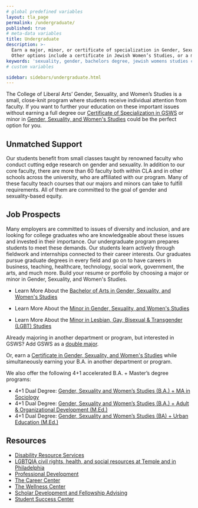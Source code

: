 ```yaml
---
# global predefined variables
layout: tla_page
permalink: /undergraduate/
published: true
# meta-data variables
title: Undergraduate
description: >-
  Earn a major, minor, or certificate of specialization in Gender, Sexuality, and Women’s Studies at Temple University.
  Other options include a certificate in Jewish Women’s Studies, or a minor in LGBT Studies through the College of Liberal Arts.
keywords: 'sexuality, gender, bachelors degree, jewish womens studies certificate'
# custom variables

sidebar: sidebars/undergraduate.html
---
```

The College of Liberal Arts’ Gender, Sexuality, and Women’s Studies is a small, close-knit program where students receive individual attention from faculty. If you want to further your education on these important issues without earning a full degree our [Certificate of Specialization in GSWS](#gender-sexuality-and-womens-studies-certificate-of-specialization) or minor in [Gender, Sexuality, and Women's Studies]() could be the perfect option for you.

## Unmatched Support
Our students benefit from small classes taught by renowned faculty who conduct cutting edge research on gender and sexuality. In addition to our core faculty, there are more than 60 faculty both within CLA and in other schools across the university, who are affiliated with our program. Many of these faculty teach courses that our majors and minors can take to fulfill requirements. All of them are committed to the goal of gender and sexuality-based equity.

## Job Prospects
Many employers are committed to issues of diversity and inclusion, and are looking for college graduates who are knowledgeable about these issues and invested in their importance. Our undergraduate program prepares students to meet these demands. Our students learn actively through fieldwork and internships connected to their career interests. Our graduates pursue graduate degrees in every field and go on to have careers in business, teaching, healthcare, technology, social work, government, the arts, and much more. Build your resume or portfolio by choosing a major or minor in Gender, Sexuality, and Women's Studies. 

- Learn More About the [Bachelor of Arts in Gender, Sexuality, and Women's Studies](http://bulletin.temple.edu/undergraduate/liberal-arts/gender-sexuality-womens-studies/ba-gender-sexuality-womens-studies/)

- Learn More About the [Minor in Gender, Sexuality, and Women's Studies](http://bulletin.temple.edu/undergraduate/liberal-arts/gender-sexuality-womens-studies/minor-gender-sexuality-womens-studies/)

- Learn More About the [Minor in Lesbian, Gay, Bisexual & Transgender (LGBT) Studies](http://bulletin.temple.edu/undergraduate/liberal-arts/gender-sexuality-womens-studies/minor-lesbian-gay-bisexual-transgender-lgbt/)

Already majoring in another department or program, but interested in GSWS? Add GSWS as a [double major](https://liberalarts.temple.edu/advising/academic-advising/policies-and-procedures).

Or, earn a [Certificate in Gender, Sexuality, and Women's Studies](http://bulletin.temple.edu/undergraduate/liberal-arts/certificate-programs/certificate-gender-sexuality-womens-studies/) while simultaneously earning your B.A. in another department or program. 

We also offer the following 4+1 accelerated B.A. + Master’s degree programs:

- 4+1 Dual Degree: [Gender, Sexuality and Women’s Studies (B.A.) + MA in Sociology](https://liberalarts.temple.edu/ba-gender-sexuality-and-womens-studies-ma)
- 4+1 Dual Degree: [Gender, Sexuality and Women’s Studies (B.A.) + Adult & Organizational Development (M.Ed.)](https://education.temple.edu/node/49403)
- 4+1 Dual Degree: [Gender, Sexuality and Women’s Studies (BA) + Urban Education (M.Ed.)](https://education.temple.edu/node/49793)

## Resources
- [Disability Resource Services](https://disabilityresources.temple.edu/)
- [LGBTQIA civil rights, health, and social resources at Temple and in Philadelphia](https://diversity.temple.edu/lgbtqia/lgbtqia-resources) 
- [Professional Development](https://liberalarts.temple.edu/advising/professional-development)
- [The Career Center](http://www.temple.edu/provost/careercenter/) 
- [The Wellness Center](https://wellness.temple.edu/about)
- [Scholar Development and Fellowship Advising](http://www.temple.edu/vpus/fellowships/index.html)
- [Student Success Center](https://www.temple.edu/class/)

